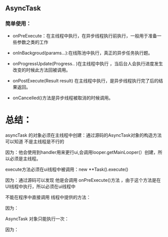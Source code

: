 

## AsyncTask

###  简单使用：

- onPreExecute：在主线程中执行，在异步线程执行前执行，一般用于准备一些参数之类的工作

- onInBackgroud(params...):在线陈池中执行，真正的异步任务执行题。

- onProgressUpdate(Progress.. )在主线程中执行 ，当后台人会执行进度发生改变的时候此方法回被调用。

- onPostExecute(Result result)  在主线程中执行，是异步线程执行完了后的结果返回。


- onCancelled()方法是异步线程被取消的时候调用。

#  总结：


asyncTask  的对象必须在主线程中创建：通过源码的AsyncTask对象的构造方法 可以知道 不是主线程是不行的

因为：他会使用到handler用来更行ui,会调用looper.getMainLooper(）创建，所以必须是主线程。

execute方法必须在ui线程中被调用：new **Task().execute()

因为：通过源码可以发现 他是会调用 onPreExecute()方法 ，由于这个方法是在UI线程中执行，所以必须在ui线程中

不能在程序中直接调用 线程中提供的方法：

因为：


AsyncTask 对象只能执行一次：

因为：
